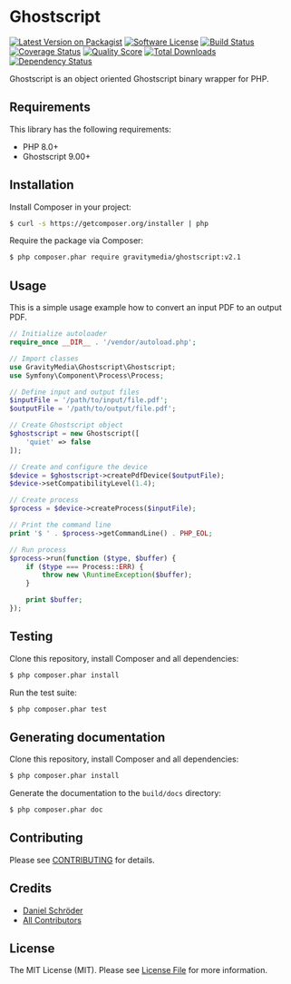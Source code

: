 # Ghostscript

[![Latest Version on Packagist](https://img.shields.io/packagist/v/gravitymedia/ghostscript.svg)](https://packagist.org/packages/gravitymedia/ghostscript)
[![Software License](https://img.shields.io/packagist/l/gravitymedia/ghostscript.svg)](LICENSE.md)
[![Build Status](https://img.shields.io/travis/GravityMedia/Ghostscript.svg)](https://travis-ci.org/GravityMedia/Ghostscript)
[![Coverage Status](https://img.shields.io/scrutinizer/coverage/g/GravityMedia/Ghostscript.svg)](https://scrutinizer-ci.com/g/GravityMedia/Ghostscript/code-structure)
[![Quality Score](https://img.shields.io/scrutinizer/g/GravityMedia/Ghostscript.svg)](https://scrutinizer-ci.com/g/GravityMedia/Ghostscript)
[![Total Downloads](https://img.shields.io/packagist/dt/gravitymedia/ghostscript.svg)](https://packagist.org/packages/gravitymedia/ghostscript)
[![Dependency Status](https://img.shields.io/versioneye/d/php/gravitymedia:ghostscript.svg)](https://www.versioneye.com/user/projects/54a6c25c27b014d85a000150)

Ghostscript is an object oriented Ghostscript binary wrapper for PHP.

## Requirements

This library has the following requirements:

 - PHP 8.0+
 - Ghostscript 9.00+

## Installation

Install Composer in your project:

```bash
$ curl -s https://getcomposer.org/installer | php
```

Require the package via Composer:

```bash
$ php composer.phar require gravitymedia/ghostscript:v2.1
```

## Usage

This is a simple usage example how to convert an input PDF to an output PDF. 

```php
// Initialize autoloader
require_once __DIR__ . '/vendor/autoload.php';

// Import classes
use GravityMedia\Ghostscript\Ghostscript;
use Symfony\Component\Process\Process;

// Define input and output files
$inputFile = '/path/to/input/file.pdf';
$outputFile = '/path/to/output/file.pdf';

// Create Ghostscript object
$ghostscript = new Ghostscript([
    'quiet' => false
]);

// Create and configure the device
$device = $ghostscript->createPdfDevice($outputFile);
$device->setCompatibilityLevel(1.4);

// Create process
$process = $device->createProcess($inputFile);

// Print the command line
print '$ ' . $process->getCommandLine() . PHP_EOL;

// Run process
$process->run(function ($type, $buffer) {
    if ($type === Process::ERR) {
        throw new \RuntimeException($buffer);
    }

    print $buffer;
});
```

## Testing

Clone this repository, install Composer and all dependencies:

```bash
$ php composer.phar install
```

Run the test suite:

```bash
$ php composer.phar test
```

## Generating documentation

Clone this repository, install Composer and all dependencies:

```bash
$ php composer.phar install
```

Generate the documentation to the `build/docs` directory:

```bash
$ php composer.phar doc
```

## Contributing

Please see [CONTRIBUTING](CONTRIBUTING.md) for details.

## Credits

- [Daniel Schröder](https://github.com/pCoLaSD)
- [All Contributors](../../contributors)

## License

The MIT License (MIT). Please see [License File](LICENSE.md) for more information.
